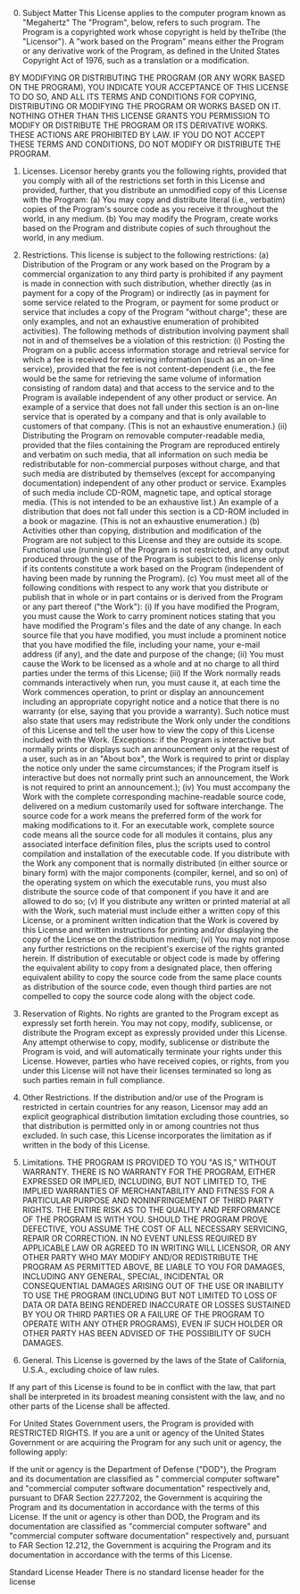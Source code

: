 0. Subject Matter
   This License applies to the computer program known as "Megahertz" The "Program", below, refers to such
   program. The Program is a copyrighted work whose copyright is held by theTribe (the "Licensor").
   A "work based on the Program" means either the Program or any derivative work of the Program, as defined in the
   United States Copyright Act of 1976, such as a translation or a modification.

BY MODIFYING OR DISTRIBUTING THE PROGRAM (OR ANY WORK BASED ON THE PROGRAM), YOU INDICATE YOUR ACCEPTANCE OF THIS
LICENSE TO DO SO, AND ALL ITS TERMS AND CONDITIONS FOR COPYING, DISTRIBUTING OR MODIFYING THE PROGRAM OR WORKS BASED ON
IT. NOTHING OTHER THAN THIS LICENSE GRANTS YOU PERMISSION TO MODIFY OR DISTRIBUTE THE PROGRAM OR ITS DERIVATIVE WORKS.
THESE ACTIONS ARE PROHIBITED BY LAW. IF YOU DO NOT ACCEPT THESE TERMS AND CONDITIONS, DO NOT MODIFY OR DISTRIBUTE THE
PROGRAM.

1. Licenses.
   Licensor hereby grants you the following rights, provided that you comply with all of the restrictions set forth in
   this License and provided, further, that you distribute an unmodified copy of this License with the Program:
   (a) You may copy and distribute literal (i.e., verbatim) copies of the Program's source code as you receive it
   throughout the world, in any medium.
   (b) You may modify the Program, create works based on the Program and distribute copies of such throughout the world,
   in any medium.
2. Restrictions.
   This license is subject to the following restrictions:
   (a) Distribution of the Program or any work based on the Program by a commercial organization to any third party is
   prohibited if any payment is made in connection with such distribution, whether directly (as in payment for a copy of
   the Program) or indirectly (as in payment for some service related to the Program, or payment for some product or
   service that includes a copy of the Program "without charge"; these are only examples, and not an exhaustive
   enumeration of prohibited activities). The following methods of distribution involving payment shall not in and of
   themselves be a violation of this restriction:
   (i) Posting the Program on a public access information storage and retrieval service for which a fee is received for
   retrieving information (such as an on-line service), provided that the fee is not content-dependent (i.e., the fee
   would be the same for retrieving the same volume of information consisting of random data) and that access to the
   service and to the Program is available independent of any other product or service. An example of a service that
   does not fall under this section is an on-line service that is operated by a company and that is only available to
   customers of that company. (This is not an exhaustive enumeration.)
   (ii) Distributing the Program on removable computer-readable media, provided that the files containing the Program
   are reproduced entirely and verbatim on such media, that all information on such media be redistributable for
   non-commercial purposes without charge, and that such media are distributed by themselves (except for accompanying
   documentation) independent of any other product or service. Examples of such media include CD-ROM, magnetic tape, and
   optical storage media. (This is not intended to be an exhaustive list.) An example of a distribution that does not
   fall under this section is a CD-ROM included in a book or magazine. (This is not an exhaustive enumeration.)
   (b) Activities other than copying, distribution and modification of the Program are not subject to this License and
   they are outside its scope. Functional use (running) of the Program is not restricted, and any output produced
   through the use of the Program is subject to this license only if its contents constitute a work based on the
   Program (independent of having been made by running the Program).
   (c) You must meet all of the following conditions with respect to any work that you distribute or publish that in
   whole or in part contains or is derived from the Program or any part thereof ("the Work"):
   (i) If you have modified the Program, you must cause the Work to carry prominent notices stating that you have
   modified the Program's files and the date of any change. In each source file that you have modified, you must include
   a prominent notice that you have modified the file, including your name, your e-mail address (if any), and the date
   and purpose of the change;
   (ii) You must cause the Work to be licensed as a whole and at no charge to all third parties under the terms of this
   License;
   (iii) If the Work normally reads commands interactively when run, you must cause it, at each time the Work commences
   operation, to print or display an announcement including an appropriate copyright notice and a notice that there is
   no warranty (or else, saying that you provide a warranty). Such notice must also state that users may redistribute
   the Work only under the conditions of this License and tell the user how to view the copy of this License included
   with the Work. (Exceptions: if the Program is interactive but normally prints or displays such an announcement only
   at the request of a user, such as in an "About box", the Work is required to print or display the notice only under
   the same circumstances; if the Program itself is interactive but does not normally print such an announcement, the
   Work is not required to print an announcement.);
   (iv) You must accompany the Work with the complete corresponding machine-readable source code, delivered on a medium
   customarily used for software interchange. The source code for a work means the preferred form of the work for making
   modifications to it. For an executable work, complete source code means all the source code for all modules it
   contains, plus any associated interface definition files, plus the scripts used to control compilation and
   installation of the executable code. If you distribute with the Work any component that is normally distributed (in
   either source or binary form) with the major components (compiler, kernel, and so on) of the operating system on
   which the executable runs, you must also distribute the source code of that component if you have it and are allowed
   to do so;
   (v) If you distribute any written or printed material at all with the Work, such material must include either a
   written copy of this License, or a prominent written indication that the Work is covered by this License and written
   instructions for printing and/or displaying the copy of the License on the distribution medium;
   (vi) You may not impose any further restrictions on the recipient's exercise of the rights granted herein.
   If distribution of executable or object code is made by offering the equivalent ability to copy from a designated
   place, then offering equivalent ability to copy the source code from the same place counts as distribution of the
   source code, even though third parties are not compelled to copy the source code along with the object code.

3. Reservation of Rights.
   No rights are granted to the Program except as expressly set forth herein. You may not copy, modify, sublicense, or
   distribute the Program except as expressly provided under this License. Any attempt otherwise to copy, modify,
   sublicense or distribute the Program is void, and will automatically terminate your rights under this License.
   However, parties who have received copies, or rights, from you under this License will not have their licenses
   terminated so long as such parties remain in full compliance.
4. Other Restrictions.
   If the distribution and/or use of the Program is restricted in certain countries for any reason, Licensor may add an
   explicit geographical distribution limitation excluding those countries, so that distribution is permitted only in or
   among countries not thus excluded. In such case, this License incorporates the limitation as if written in the body
   of this License.
5. Limitations.
   THE PROGRAM IS PROVIDED TO YOU "AS IS," WITHOUT WARRANTY. THERE IS NO WARRANTY FOR THE PROGRAM, EITHER EXPRESSED OR
   IMPLIED, INCLUDING, BUT NOT LIMITED TO, THE IMPLIED WARRANTIES OF MERCHANTABILITY AND FITNESS FOR A PARTICULAR
   PURPOSE AND NONINFRINGEMENT OF THIRD PARTY RIGHTS. THE ENTIRE RISK AS TO THE QUALITY AND PERFORMANCE OF THE PROGRAM
   IS WITH YOU. SHOULD THE PROGRAM PROVE DEFECTIVE, YOU ASSUME THE COST OF ALL NECESSARY SERVICING, REPAIR OR
   CORRECTION.
   IN NO EVENT UNLESS REQUIRED BY APPLICABLE LAW OR AGREED TO IN WRITING WILL LICENSOR, OR ANY OTHER PARTY WHO MAY
   MODIFY AND/OR REDISTRIBUTE THE PROGRAM AS PERMITTED ABOVE, BE LIABLE TO YOU FOR DAMAGES, INCLUDING ANY GENERAL,
   SPECIAL, INCIDENTAL OR CONSEQUENTIAL DAMAGES ARISING OUT OF THE USE OR INABILITY TO USE THE PROGRAM (INCLUDING BUT
   NOT LIMITED TO LOSS OF DATA OR DATA BEING RENDERED INACCURATE OR LOSSES SUSTAINED BY YOU OR THIRD PARTIES OR A
   FAILURE OF THE PROGRAM TO OPERATE WITH ANY OTHER PROGRAMS), EVEN IF SUCH HOLDER OR OTHER PARTY HAS BEEN ADVISED OF
   THE POSSIBILITY OF SUCH DAMAGES.

6. General.
   This License is governed by the laws of the State of California, U.S.A., excluding choice of law rules.

If any part of this License is found to be in conflict with the law, that part shall be interpreted in its broadest
meaning consistent with the law, and no other parts of the License shall be affected.

For United States Government users, the Program is provided with RESTRICTED RIGHTS. If you are a unit or agency of the
United States Government or are acquiring the Program for any such unit or agency, the following apply:

If the unit or agency is the Department of Defense ("DOD"), the Program and its documentation are classified as "
commercial computer software" and "commercial computer software documentation" respectively and, pursuant to DFAR
Section 227.7202, the Government is acquiring the Program and its documentation in accordance with the terms of this
License. If the unit or agency is other than DOD, the Program and its documentation are classified as "commercial
computer software" and "commercial computer software documentation" respectively and, pursuant to FAR Section 12.212,
the Government is acquiring the Program and its documentation in accordance with the terms of this License.

Standard License Header
There is no standard license header for the license